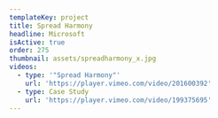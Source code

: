 ```yaml
---
templateKey: project
title: Spread Harmony
headline: Microsoft
isActive: true
order: 275
thumbnail: assets/spreadharmony_x.jpg
videos:
  - type: '"Spread Harmony"'
    url: 'https://player.vimeo.com/video/201600392'
  - type: Case Study
    url: 'https://player.vimeo.com/video/199375695'
---
```

